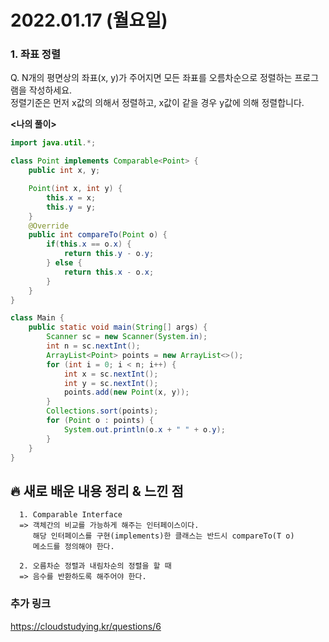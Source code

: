 # 2022.01.17 (월요일)
### **1. 좌표 정렬**

Q. N개의 평면상의 좌표(x, y)가 주어지면 모든 좌표를 오름차순으로 정렬하는 프로그램을 작성하세요.  
   정렬기준은 먼저 x값의 의해서 정렬하고, x값이 같을 경우 y값에 의해 정렬합니다.


**<나의 풀이>**

```java
import java.util.*;

class Point implements Comparable<Point> {
    public int x, y;

    Point(int x, int y) {
        this.x = x;
        this.y = y;
    }
    @Override
    public int compareTo(Point o) {
        if(this.x == o.x) {
            return this.y - o.y;
        } else {
            return this.x - o.x;
        }
    }
}

class Main {
    public static void main(String[] args) {
        Scanner sc = new Scanner(System.in);
        int n = sc.nextInt();
        ArrayList<Point> points = new ArrayList<>();
        for (int i = 0; i < n; i++) {
            int x = sc.nextInt();
            int y = sc.nextInt();
            points.add(new Point(x, y));
        }
        Collections.sort(points);
        for (Point o : points) {
            System.out.println(o.x + " " + o.y);
        }
    }
}
```


##  **🔥 새로 배운 내용 정리 & 느낀 점**
      1. Comparable Interface
      => 객체간의 비교를 가능하게 해주는 인터페이스이다.
         해당 인터페이스를 구현(implements)한 클래스는 반드시 compareTo(T o)
         메소드를 정의해야 한다.

      2. 오름차순 정렬과 내림차순의 정렬을 할 때
      => 음수를 반환하도록 해주어야 한다.
### **추가 링크**
https://cloudstudying.kr/questions/6